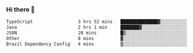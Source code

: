### Hi there 👋

<!--START_SECTION:waka-->

```txt
TypeScript                 3 hrs 52 mins   ██████████████▓░░░░░░░░░░   59.28 %
Java                       2 hrs 1 min     ███████▓░░░░░░░░░░░░░░░░░   31.13 %
JSON                       20 mins         █▒░░░░░░░░░░░░░░░░░░░░░░░   05.29 %
Other                      8 mins          ▓░░░░░░░░░░░░░░░░░░░░░░░░   02.21 %
Brazil Dependency Config   4 mins          ▒░░░░░░░░░░░░░░░░░░░░░░░░   01.25 %
```

<!--END_SECTION:waka-->

<!--
**jerry-shao/jerry-shao** is a ✨ _special_ ✨ repository because its `README.md` (this file) appears on your GitHub profile.

Here are some ideas to get you started:

- 🔭 I’m currently working on ...
- 🌱 I’m currently learning ...
- 👯 I’m looking to collaborate on ...
- 🤔 I’m looking for help with ...
- 💬 Ask me about ...
- 📫 How to reach me: ...
- 😄 Pronouns: ...
- ⚡ Fun fact: ...
-->
